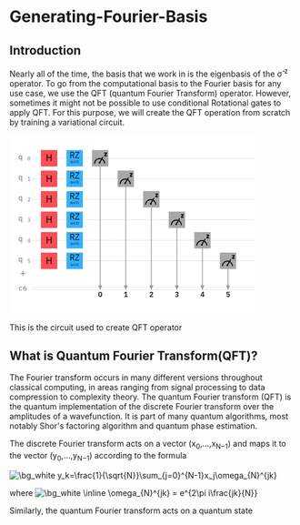 # Generating-Fourier-Basis

## Introduction

Nearly all of the time, the basis that we work in is the eigenbasis of the σ̂ <sup>z</sup> operator. To go from the computational basis to the Fourier basis for any use case, we use the QFT (quantum Fourier Transform) operator. However, sometimes it might not be possible to use conditional Rotational gates to apply QFT. For this purpose, we will create the QFT operation from scratch by training a variational circuit.

![Ciruit used to create QFT](circuit.png)

This is the circuit used to create QFT operator 

## What is Quantum Fourier Transform(QFT)?

The Fourier transform occurs in many different versions throughout classical computing, in areas ranging from signal processing to data compression to complexity theory. The quantum Fourier transform (QFT) is the quantum implementation of the discrete Fourier transform over the amplitudes of a wavefunction. It is part of many quantum algorithms, most notably Shor's factoring algorithm and quantum phase estimation.

The discrete Fourier transform acts on a vector (x<sub>0</sub>,...,x<sub>N−1</sub>) and maps it to the vector (y<sub>0</sub>,...,y<sub>N−1</sub>) according to the formula

<img src="https://latex.codecogs.com/png.image?\dpi{110}&space;\bg_white&space;y_k=\frac{1}{\sqrt{N}}\sum_{j=0}^{N-1}x_j\omega_{N}^{jk}" title="\bg_white y_k=\frac{1}{\sqrt{N}}\sum_{j=0}^{N-1}x_j\omega_{N}^{jk}" />

where <img src="https://latex.codecogs.com/png.image?\dpi{110}&space;\bg_white&space;\inline&space;\omega_{N}^{jk}&space;=&space;e^{2\pi&space;i\frac{jk}{N}}" title="\bg_white \inline \omega_{N}^{jk} = e^{2\pi i\frac{jk}{N}}" />

Similarly, the quantum Fourier transform acts on a quantum state 

